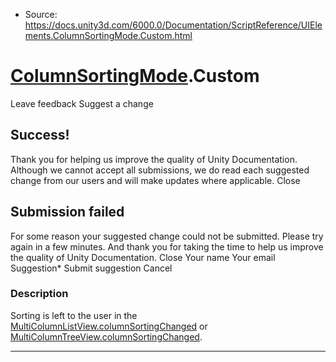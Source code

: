 * Source: https://docs.unity3d.com/6000.0/Documentation/ScriptReference/UIElements.ColumnSortingMode.Custom.html

#  [ColumnSortingMode](https://docs.unity3d.com/6000.0/Documentation/ScriptReference/UIElements.ColumnSortingMode.html).Custom
Leave feedback
Suggest a change
## Success!
Thank you for helping us improve the quality of Unity Documentation. Although we cannot accept all submissions, we do read each suggested change from our users and will make updates where applicable.
Close
## Submission failed
For some reason your suggested change could not be submitted. Please <a>try again</a> in a few minutes. And thank you for taking the time to help us improve the quality of Unity Documentation.
Close
Your name Your email Suggestion* Submit suggestion
Cancel
### Description
Sorting is left to the user in the [MultiColumnListView.columnSortingChanged](https://docs.unity3d.com/6000.0/Documentation/ScriptReference/UIElements.MultiColumnListView-columnSortingChanged.html) or [MultiColumnTreeView.columnSortingChanged](https://docs.unity3d.com/6000.0/Documentation/ScriptReference/UIElements.MultiColumnTreeView-columnSortingChanged.html). 
* * *
